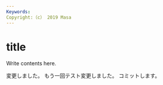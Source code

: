 ```yaml
---
Keywords:
Copyright:（c） 2019 Masa 
---
```


# title

Write contents here.

変更しました。
もう一回テスト変更しました。
コミットします。

